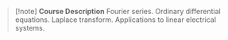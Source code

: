 > [!note] **Course Description**
> Fourier series. Ordinary differential equations. Laplace transform. Applications to linear electrical systems.